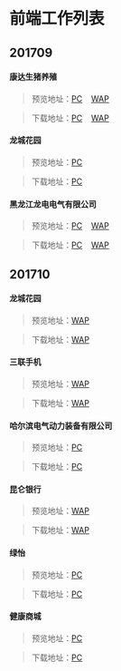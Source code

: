 # 前端工作列表

## 201709

#### 康达生猪养殖
>预览地址：<a href="https://wzs28150.github.io/homework/201709/www.kangda.com/kangda.com/">PC</a>&nbsp;&nbsp;&nbsp;&nbsp;<a href="https://wzs28150.github.io/homework/201709/www.kangda.com/wap.kangda.com/">WAP</a>

>下载地址：<a href="https://wzs28150.github.io/homework/201709/www.kangda.com/kangda.com/kangda.com.rar">PC</a>&nbsp;&nbsp;&nbsp;&nbsp;<a href="https://wzs28150.github.io/homework/201709/www.kangda.com/wap.kangda.com/wap.kangda.com.rar">WAP</a>

#### 龙城花园

>预览地址：<a href="https://wzs28150.github.io/homework/201709/www.kangda.com/kangda.com/">PC</a>

>下载地址：<a href="https://wzs28150.github.io/homework/201709/www.kangda.com/kangda.com/www.longcheng.com.rar">PC</a>

#### 黑龙江龙电电气有限公司

>预览地址：<a href="https://wzs28150.github.io/homework/201709/www.longdian.com/longdian/">PC</a>&nbsp;&nbsp;&nbsp;&nbsp;<a href="https://wzs28150.github.io/homework/201709/www.longdian.com/wap.longdian/">WAP</a>

>下载地址：<a href="https://wzs28150.github.io/homework/201709/www.longdian.com/longdian/longdian.rar">PC</a>&nbsp;&nbsp;&nbsp;&nbsp;<a href="https://wzs28150.github.io/homework/201709/www.longdian.com/wap.longdian/wap.longdian.rar">WAP</a>



## 201710

#### 龙城花园

>预览地址：<a href="https://wzs28150.github.io/homework/201710/wap.longcheng.com/">WAP</a>

>下载地址：<a href="https://wzs28150.github.io/homework/201710/wap.longcheng.com/wap.longcheng.com.rar">WAP</a>

#### 三联手机

>预览地址：<a href="https://wzs28150.github.io/homework/201710/wap.sanlian.com/">WAP</a>

>下载地址：<a href="https://wzs28150.github.io/homework/201710/wap.sanlian.com/wap.sanlian.com.rar">WAP</a>

#### 哈尔滨电气动力装备有限公司

>预览地址：<a href="https://wzs28150.github.io/homework/201710/www.hddz.com/">PC</a>

>下载地址：<a href="https://wzs28150.github.io/homework/201710/www.hddz.com/www.hddz.com.rar">PC</a>

#### 昆仑银行

>预览地址：<a href="https://wzs28150.github.io/homework/201710/www.kunlun.com/">WAP</a>

>下载地址：<a href="https://wzs28150.github.io/homework/201710/www.kunlun.com/www.kunlun.com.rar">WAP</a>

#### 绿怡

>预览地址：<a href="https://wzs28150.github.io/homework/201710/www.lvyi.com/">PC</a>

>下载地址：<a href="https://wzs28150.github.io/homework/201710/www.lvyi.com/www.lvyi.com.rar">PC</a>

#### 健康商城

>预览地址：<a href="https://wzs28150.github.io/homework/201711/www.dazhong.com/">PC</a>

>下载地址：<a href="https://wzs28150.github.io/homework/201711/www.dazhong.com/www.dazhong.com.rar">PC</a>
